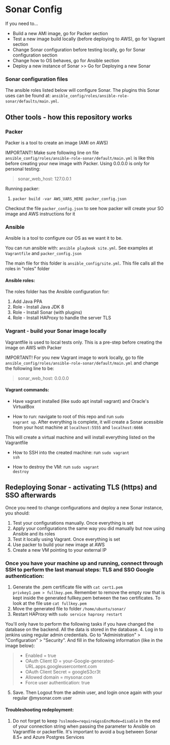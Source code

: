 # Sonar Config

If you need to...
- Build a new AMI image, go for Packer section
- Test a new image build locally (before deploying to AWS), go for Vagrant section
- Change Sonar configuration before testing locally, go for Sonar configuration section
- Change how to OS behaves, go for Ansible section 
- Deploy a new instance of Sonar >> Go for Deploying a new Sonar

### Sonar configuration files

The ansible roles listed below will configure Sonar. The plugins this Sonar uses can be found at: <code>ansible_config/roles/ansible-role-sonar/defaults/main.yml</code>.

## Other tools - how this repository works

### Packer

Packer is a tool to create an image (AMI on AWS)

IMPORTANT! Make sure following line on file <code>ansible_config/roles/ansible-role-sonar/default/main.yml</code> is like this before creating your new image with Packer. Using 0.0.0.0 is only for personal testing:
> sonar_web_host: 127.0.0.1

Running packer:
1. <code>packer build -var AWS_VARS_HERE packer_config.json</code>

Checkout the file <code>packer_config.json</code> to see how packer will create your SO image and AWS instructions for it


### Ansible

Ansible is a tool to configure our OS as we want it to be.

You can run ansible with: <code>ansible playbook site.yml</code>. See examples at <code>Vagrantfile</code> and <code>packer_config.json</code>

The main file for this folder is <code>ansible_config/site.yml</code>. This file calls all the roles in "roles" folder

#### Ansible roles:

The roles folder has the Ansible configuration for:
1. Add Java PPA
2. Role - Install Java JDK 8
3. Role - Install Sonar (with plugins)
4. Role - Install HAProxy to handle the server TLS

### Vagrant - build your Sonar image locally

Vagrantfile is used to local tests only. This is a pre-step before creating the image on AWS with Packer

IMPORTANT! For you new Vagrant image to work locally, go to file <code>ansible_config/roles/ansible-role-sonar/default/main.yml</code> and change the following line to be:
> sonar_web_host: 0.0.0.0

#### Vagrant commands:

- Have vagrant installed (like sudo apt install vagrant) and Oracle's VirtualBox

- How to run: navigate to root of this repo and run <code>sudo vagrant up</code>. After everything is complete, it will create a Sonar acessible from your host machine at <code>localhost:5555</code> and <code>localhost:6666</code>

This will create a virtual machine and will install everything listed on the Vagrantfile

- How to SSH into the created machine: run <code>sudo vagrant ssh</code>

- How to destroy the VM: run <code>sudo vagrant destroy</code>


## Redeploying Sonar - activating TLS (https) and SSO afterwards

Once you need to change configurations and deploy a new Sonar instance, you should:

1. Test your configurations manually. Once everything is set
2. Apply your configurations the same way you did manually but now using Ansible and its roles
3. Test it locally using Vagrant. Once everything is set
4. Use packer to build your new image at AWS
5. Create a new VM pointing to your external IP

### Once you have your machine up and running, connect through SSH to perform the last manual steps: TLS and SSO Google authentication:

1. Generate the .pem certificate file with <code>cat cert1.pem privkey1.pem > fullkey.pem</code>. Remember to remove the empty row that is kept inside the generated fullkey.pem between the two certificates. To look at the file use <code>cat fullkey.pem</code>
2. Move the generated file to folder <code>/home/ubuntu/sonar/</code>
3. Restart HAProxy with <code>sudo service haproxy restart</code>

You'll only have to perform the following tasks if you have changed the database on the backend. All the data is stored in the database.
4. Log in to jenkins using regular admin credentials. Go to "Administration" > "Configuration" > "Security". And fill in the following information (like in the image below):
> * Enabled = true
> * OAuth Client ID = your-Google-generated-URL.apps.googleusercontent.com
> * OAuth Client Secret = googleS3cr3t
> * Allowed domain = mysonar.com
> * Force user authentication: true

5. Save. Then Logout from the admin user, and login once again with your regular @mysonar.com user

#### Troubleshooting redeployment:

1. Do not forget to keep <code>?sslmode=require&gssEncMode=disable</code> in the end of your connection string when passing the parameter to Ansible on Vagrantfile or packerfile. It's important to avoid a bug between Sonar 8.5+ and Azure Postgres Services